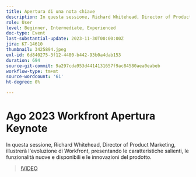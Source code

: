 ```yaml
---
title: Apertura di una nota chiave
description: In questa sessione, Richard Whitehead, Director of Product Marketing, illustrerà l'evoluzione di Workfront, presentando le caratteristiche salienti, le funzionalità nuove e disponibili e le innovazioni del prodotto.
role: User
level: Beginner, Intermediate, Experienced
doc-type: Event
last-substantial-update: 2023-11-30T00:00:00Z
jira: KT-14610
thumbnail: 3425894.jpeg
exl-id: 6d840275-3f12-4480-b442-93b0a4dab153
duration: 694
source-git-commit: 9a297cda953d4414131657f9ac84580aea0eabeb
workflow-type: tm+mt
source-wordcount: '61'
ht-degree: 0%

---
```


# Ago 2023 Workfront Apertura Keynote

In questa sessione, Richard Whitehead, Director of Product Marketing, illustrerà l&#39;evoluzione di Workfront, presentando le caratteristiche salienti, le funzionalità nuove e disponibili e le innovazioni del prodotto.

>[!VIDEO](https://video.tv.adobe.com/v/3453837/?learn=on&captions=ita)
